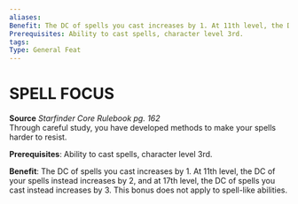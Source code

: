 ```yaml
---
aliases: 
Benefit: The DC of spells you cast increases by 1. At 11th level, the DC of your spells instead increases by 2, and at 17th level, the DC of spells you cast instead increases by 3. This bonus does not apply to spell-like abilities.
Prerequisites: Ability to cast spells, character level 3rd.
tags: 
Type: General Feat
---
```

# SPELL FOCUS
**Source** _Starfinder Core Rulebook pg. 162_  
Through careful study, you have developed methods to make your spells harder to resist.

**Prerequisites**: Ability to cast spells, character level 3rd.

**Benefit**: The DC of spells you cast increases by 1. At 11th level, the DC of your spells instead increases by 2, and at 17th level, the DC of spells you cast instead increases by 3. This bonus does not apply to spell-like abilities.